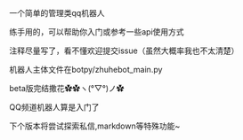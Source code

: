 一个简单的管理类qq机器人

练手用的，可以帮助你入门或参考一些api使用方式

注释尽量写了，看不懂欢迎提交issue（虽然大概率我也不太清楚）

机器人主体文件在botpy/zhuhebot_main.py

beta版完结撒花✿✿ヽ(°▽°)ノ✿

QQ频道机器人算是入门了

下个版本将尝试探索私信,markdown等特殊功能~
